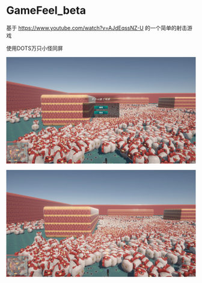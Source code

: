 # GameFeel_beta
基于 https://www.youtube.com/watch?v=AJdEqssNZ-U 的一个简单的射击游戏

使用DOTS万只小怪同屏

![image](https://github.com/zhmengqing/GameFeel_beta/blob/master/readme/chicken00.jpg)

![image](https://github.com/zhmengqing/GameFeel_beta/blob/master/readme/chicken01.jpg)

